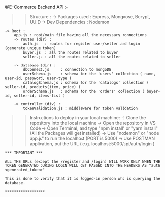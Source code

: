 @E-Commerce Backend API :-

>> Structure :
    -> Packages used    : Express, Mongoose, Bcrypt, UUID
    -> Dev Dependencies : Nodemon

    -> Root :
        app.js : root/main file having all the necessary connections
        -> routes (dir) :
            auth.js   : routes for register user/seller and login (generate unique token)
            buyer.js  : all the routes related to buyer
            seller.js : all the routes related to seller
        
        -> database (dir) :
            dbConnect.js     : connection to mongoDB
            userSchema.js    : schema for the 'users' collection ( name, user-id, password, user-type )
            catalogSchema.js : schema for the 'catalogs' collection ( seller-id, products(item, price) )
            orderSchema.js   : schema for the 'orders' collection ( buyer-id, seller-id, items-list )

        -> controller (div) :
            tokenValidation.js : middleware for token validation


>> Instructions to deploy in your local machine:
    -> Clone the repository into the local machine
    -> Open the repository in VS Code
    -> Open Terminal, and type "npm install" or "yarn install" (All the Packages will get installed)
    -> Use "nodemon" or "node app.js" to run the localhost (PORT is 5000)
    -> Use POSTMAN application, put the URL ( e.g. localhost:5000/api/auth/login )
    
    *** IMPORTANT ***
    
    ALL THE URLs (except the /register and /login) WILL WORK ONLY WHEN THE TOKEN GENERATED DURING LOGIN WILL GET PASSED INTO THE HEADERS AS "auth <generated_token>"

    This is done to verify that it is logged-in person who is querying the database.
    
    ******************